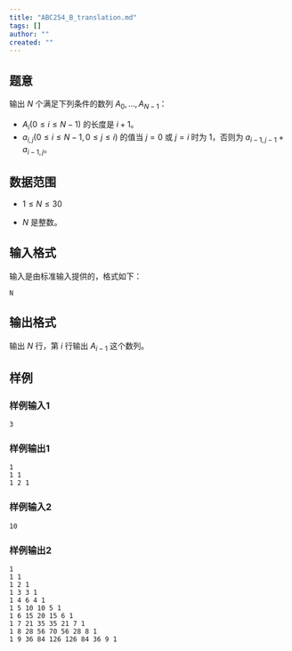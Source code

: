 ```yaml
---
title: "ABC254_B_translation.md"
tags: []
author: ""
created: ""
---
```


## 题意
输出 $N$ 个满足下列条件的数列 $A_0,\dots,A_{N-1}$：

- $A_i (0\le i \le N-1)$ 的长度是 $i+1$。
- $a_{i,j} (0 \le i \le N-1,0 \le j \le i)$ 的值当 $j=0$ 或 $j=i$ 时为 $1$，否则为 $a_{i-1,j-1}+a_{i-1,j}$。

## 数据范围

- $1\le N\le 30$

- $N$ 是整数。

## 输入格式

输入是由标准输入提供的，格式如下：

```
N
```

## 输出格式

输出 $N$ 行，第 $i$ 行输出 $A_{i-1}$ 这个数列。

## 样例

### 样例输入1

```
3
```

### 样例输出1

```
1
1 1
1 2 1
```

### 样例输入2

```
10
```

### 样例输出2

```
1
1 1
1 2 1
1 3 3 1
1 4 6 4 1
1 5 10 10 5 1
1 6 15 20 15 6 1
1 7 21 35 35 21 7 1
1 8 28 56 70 56 28 8 1
1 9 36 84 126 126 84 36 9 1
```


